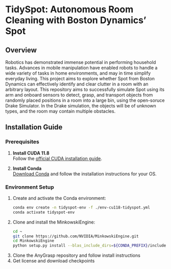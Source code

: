 # TidySpot: Autonomous Room Cleaning with Boston Dynamics’ Spot

## Overview

Robotics has demonstrated immense potential in performing household tasks. 
Advances in mobile manipulation have enabled robots to handle a wide variety of tasks in home environments, and may in time simplify everyday living. This project aims to explore whether Spot from Boston Dynamics can effectively identify and clear clutter in a room with an arbitrary layout. 
This repository aims to successfully simulate Spot using its arm and onboard sensors to detect, grasp, and transport objects from randomly placed positions in a room into a large bin, using the open-soruce Drake Simulator. 
In the Drake simulation, the objects will be of unknown types, and the room may contain multiple obstacles.

## Installation Guide

### Prerequisites
1. **Install CUDA 11.8**  
   Follow the [official CUDA installation guide](https://developer.nvidia.com/cuda-toolkit).
   
2. **Install Conda**  
   [Download Conda](https://docs.anaconda.com/anaconda/install/linux/) and follow the installation instructions for your OS.

### Environment Setup
1. Create and activate the Conda environment:
   ```bash
   conda env create -n tidyspot-env -f ./env-cu118-tidyspot.yml
   conda activate tidyspot-env
2. Clone and install the MinkowskiEngine:
   ```bash
   cd ~
   git clone https://github.com/NVIDIA/MinkowskiEngine.git
   cd MinkowskiEngine
   python setup.py install --blas_include_dirs=${CONDA_PREFIX}/include --blas=openblas
3. Clone the AnyGrasp repository and follow install instructions
4. Get license and download checkpoints
